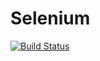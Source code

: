 # Selenium
[![Build Status](http://47.17.230.25:8080/buildStatus/icon?job=gitRegression&build=1)](http://47.17.230.25:8080/job/gitRegression/1/)
